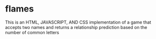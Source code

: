 # flames
This is an HTML, JAVASCRIPT, AND CSS implementation of a game that accepts two names and returns a relationship prediction based on the number of common letters
